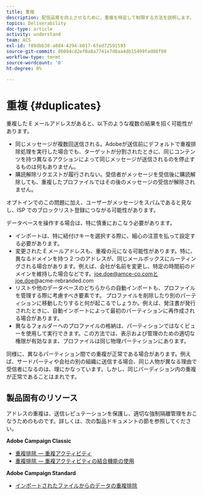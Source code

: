 ```yaml
---
title: 重複
description: 配信品質を向上させるために、重複を特定して制限する方法を説明します。
topics: Deliverability
doc-type: article
activity: understand
team: ACS
exl-id: f89dbb38-a8d4-4294-b017-6fed72591593
source-git-commit: d6094cd2ef0a8a7741e7d8aa4db15499fad08f90
workflow-type: tm+mt
source-wordcount: '0'
ht-degree: 0%

---
```


# 重複 {#duplicates}

重複した E メールアドレスがあると、以下のような複数の結果を招く可能性があります。

* 同じメッセージが複数回送信される。Adobeが送信前にデフォルトで重複排除処理を実行した場合でも、ターゲットが分割されたときに、同じコンテンツを持つ異なるアクションによって同じメッセージが送信されるのを停止するものは何もありません。
* 購読解除リクエストが履行されない。受信者がメッセージを受信後に購読解除しても、重複したプロファイルではその後のメッセージの受信が解除されません。

オプトインでのこの問題に加え、ユーザーがメッセージをスパムであると見なし、ISP でのブロックリスト登録につながる可能性があります。

データベースを操作する場合は、特に慎重におこなう必要があります。

* インポートは、特に紐付けキーを選択する際に、細心の注意を払って設定する必要があります。
* 変更された E メールアドレスも、重複の元になる可能性があります。特に、異なるドメインを持つ 2 つのアドレスが、同じメールボックスにルーティングされる場合があります。例えば、会社が名前を変更し、特定の時間前のドメインを維持した場合などです。joe.doe@amce-co.comとjoe.doe@acme-rebranded.com
* リストや他のデータベースのどちらからの自動インポートも、プロファイルを管理する際に考慮すべき要素です。 プロファイルを削除したり別のパーティションに移動したりすると何が起こるでしょうか。例えば、発注書が発行されたときに、自動インポートによって最初のパーティションに再作成される場合があります。
* 異なるフォルダーへのプロファイルの格納は、パーティションではなくビューを使用して実行できます。この方法では、表示および管理のための適切な権限が有効なまま、プロファイルは同じ物理パーティションにあります。

同様に、異なるパーティション間での重複が正常である場合があります。例えば、サードパーティや会社の別の組織に送信する場合、同じ人物が異なる理由で受信者になるのは、理にかなっています。しかし、同じパーディション内の重複が正常であることはまれです。

## 製品固有のリソース

アドレスの重複は、送信レピュテーションを保護し、適切な強制隔離管理をおこなうためのものです。詳しくは、次の製品ドキュメントの節を参照してください。

**Adobe Campaign Classic**

* [重複排除 — 重複アクティビティ](https://experienceleague.adobe.com/docs/campaign-classic/using/automating-with-workflows/targeting-activities/deduplication.html)
* [重複排除 — 重複アクティビティの結合機能の使用](https://experienceleague.adobe.com/docs/campaign-classic/using/automating-with-workflows/use-cases/data-management/deduplication-merge.html?lang=ja)

**Adobe Campaign Standard**

* [インポートされたファイルからのデータの重複排除](https://experienceleague.adobe.com/docs/campaign-standard/using/managing-processes-and-data/workflow-use-case/data-management/deduplicating-data-imported-file.html)
